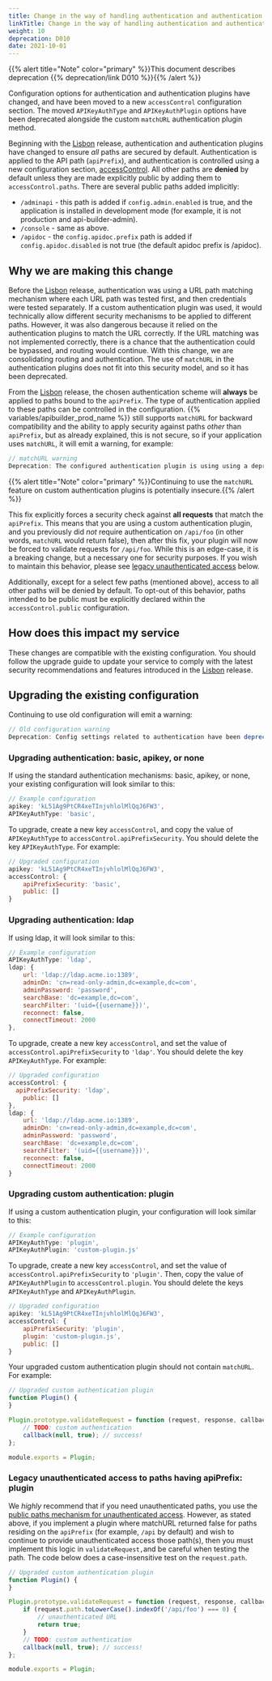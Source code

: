 ```yaml
---
title: Change in the way of handling authentication and authentication plugins
linkTitle: Change in the way of handling authentication and authentication plugins
weight: 10
deprecation: D010
date: 2021-10-01
---
```


{{% alert title="Note" color="primary" %}}This document describes deprecation {{% deprecation/link D010 %}}{{% /alert %}}

Configuration options for authentication and authentication plugins have changed, and have been moved to a new `accessControl` configuration section. The moved `APIKeyAuthType` and `APIKeyAuthPlugin` options have been deprecated alongside the custom `matchURL` authentication plugin method.

Beginning with the [Lisbon](/docs/release_notes/lisbon) release, authentication and authentication plugins have changed to ensure _all_ paths are secured by default. Authentication is applied to the API path (`apiPrefix`), and authentication is controlled using a new configuration section, [accessControl](http://localhost:1313/docs/developer_guide/project/configuration/project_configuration/#accesscontrol). All other paths are **denied** by default unless they are made explicitly public by adding them to `accessControl.paths`. There are several public paths added implicitly:

* `/adminapi` - this path is added if `config.admin.enabled` is true, and the application is installed in development mode (for example, it is not production and api-builder-admin).
* `/console` - same as above.
* `/apidoc` - the `config.apidoc.prefix` path is added if `config.apidoc.disabled` is not true (the default apidoc prefix is /apidoc).

## Why we are making this change

Before the [Lisbon](/docs/release_notes/lisbon) release, authentication was using a URL path matching mechanism where each URL path was tested first, and then credentials were tested separately. If a custom authentication plugin was used, it would technically allow different security mechanisms to be applied to different paths. However, it was also dangerous because it relied on the authentication plugins to match the URL correctly. If the URL matching was not implemented correctly, there is a chance that the authentication could be bypassed, and routing would continue. With this change, we are consolidating routing and authentication. The use of `matchURL` in the authentication plugins does not fit into this security model, and so it has been deprecated.

From the [Lisbon](/docs/release_notes/lisbon) release, the chosen authentication scheme will **always** be applied to paths bound to the `apiPrefix`. The type of authentication applied to these paths can be controlled in the configuration. {{% variables/apibuilder_prod_name %}} still supports `matchURL` for backward compatibility and the ability to apply security against paths _other_ than `apiPrefix`, but as already explained, this is not secure, so if your application uses `matchURL`, it will emit a warning, for example:

```javascript
// matchURL warning
Deprecation: The configured authentication plugin is using using a deprecated method 'matchURL' for applying security to paths and is potentially insecure.
```

{{% alert title="Note" color="primary" %}}Continuing to use the `matchURL` feature on custom authentication plugins is potentially insecure.{{% /alert %}}

This fix explicitly forces a security check against **all requests** that match the `apiPrefix`. This means that you are using a custom authentication plugin, and you previously did _not_ require authentication on `/api/foo` (in other words, `matchURL` would return false), then after this fix, your plugin will now be forced to validate requests for `/api/foo`. While this is an edge-case, it is a breaking change, but a necessary one for security purposes. If you wish to maintain this behavior, please see [legacy unauthenticated access](#legacy-unauthenticated-access-to-paths-having-apiprefix-plugin) below.

Additionally, except for a select few paths (mentioned above), access to all other paths will be denied by default. To opt-out of this behavior, paths intended to be public must be explicitly declared within the `accessControl.public` configuration.

## How does this impact my service

These changes are compatible with the existing configuration. You should follow the upgrade guide to update your service to comply with the latest security recommendations and features introduced in the [Lisbon](/docs/release_notes/lisbon) release.

## Upgrading the existing configuration

Continuing to use old configuration will emit a warning:

```javascript
// Old configuration warning
Deprecation: Config settings related to authentication have been deprecated (APIKeyAuthType, and APIKeyAuthPlugin), use accessControl for API security instead
```

### Upgrading authentication: basic, apikey, or none

If using the standard authentication mechanisms: basic, apikey, or none, your existing configuration will look similar to this:

```javascript
// Example configuration
apikey: 'kL51Ag9PtCR4xeTInjvhlolMlQqJ6FW3',
APIKeyAuthType: 'basic',
```

To upgrade, create a new key `accessControl`, and copy the value of `APIKeyAuthType` to `accessControl.apiPrefixSecurity`. You should delete the key `APIKeyAuthType`. For example:

```javascript
// Upgraded configuration
apikey: 'kL51Ag9PtCR4xeTInjvhlolMlQqJ6FW3',
accessControl: {
    apiPrefixSecurity: 'basic',
    public: []
}
```

### Upgrading authentication: ldap

If using ldap, it will look similar to this:

```javascript
// Example configuration
APIKeyAuthType: 'ldap',
ldap: {
    url: 'ldap://ldap.acme.io:1389',
    adminDn: 'cn=read-only-admin,dc=example,dc=com',
    adminPassword: 'password',
    searchBase: 'dc=example,dc=com',
    searchFilter: '(uid={{username}})',
    reconnect: false,
    connectTimeout: 2000
},
```

To upgrade, create a new key `accessControl`, and set the value of `accessControl.apiPrefixSecurity` to `'ldap'`. You should delete the key `APIKeyAuthType`. For example:

```javascript
// Upgraded configuration
accessControl: {
  apiPrefixSecurity: 'ldap',
    public: []
},
ldap: {
    url: 'ldap://ldap.acme.io:1389',
    adminDn: 'cn=read-only-admin,dc=example,dc=com',
    adminPassword: 'password',
    searchBase: 'dc=example,dc=com',
    searchFilter: '(uid={{username}})',
    reconnect: false,
    connectTimeout: 2000
}
```

### Upgrading custom authentication: plugin

If using a custom authentication plugin, your configuration will look similar to this:

```javascript
// Example configuration
APIKeyAuthType: 'plugin',
APIKeyAuthPlugin: 'custom-plugin.js'
```

To upgrade, create a new key `accessControl`, and set the value of `accessControl.apiPrefixSecurity` to `'plugin'`. Then, copy the value of `APIKeyAuthPlugin` to `accessControl.plugin`. You should delete the keys `APIKeyAuthType` and `APIKeyAuthPlugin`.

```javascript
// Upgraded configuration
apikey: 'kL51Ag9PtCR4xeTInjvhlolMlQqJ6FW3',
accessControl: {
    apiPrefixSecurity: 'plugin',
    plugin: 'custom-plugin.js',
    public: []
}
```

Your upgraded custom authentication plugin should not contain `matchURL`. For example:

```javascript
// Upgraded custom authentication plugin
function Plugin() {
}

Plugin.prototype.validateRequest = function (request, response, callback) {
    // TODO: custom authentication
    callback(null, true); // success!
};

module.exports = Plugin;
```

### Legacy unauthenticated access to paths having apiPrefix: plugin

We _highly_ recommend that if you need unauthenticated paths, you use the [public paths mechanism for unauthenticated access](/docs/developer_guide/project/configuration/project_configuration/). However, as stated above, if you implement a plugin where matchURL returned false for paths residing on the `apiPrefix` (for example, `/api` by default) and wish to continue to provide unauthenticated access those path(s), then you must implement this logic in `validateRequest,`and be careful when testing the path. The code below does a case-insensitive test on the `request.path`.

```javascript
// Upgraded custom authentication plugin
function Plugin() {
}

Plugin.prototype.validateRequest = function (request, response, callback) {
    if (request.path.toLowerCase().indexOf('/api/foo') === 0) {
        // unauthenticated URL
        return true;
    }
    // TODO: custom authentication
    callback(null, true); // success!
};

module.exports = Plugin;
```
